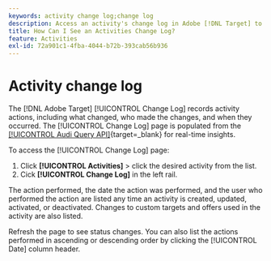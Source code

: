 ```yaml
---
keywords: activity change log;change log
description: Access an activity's change log in Adobe [!DNL Target] to view a record of who changed your activities and when the changes occurred.
title: How Can I See an Activities Change Log?
feature: Activities
exl-id: 72a901c1-4fba-4044-b72b-393cab56b936
---
```

# Activity change log

The [!DNL Adobe Target] [!UICONTROL Change Log] records activity actions, including what changed, who made the changes, and when they occurred. The [!UICONTROL Change Log] page is populated from the [[!UICONTROL Audi Query API]](https://experienceleague.adobe.com/en/docs/experience-platform/landing/governance-privacy-security/audit-logs/audit-api/overview){target=_blank} for real-time insights.

To access the [!UICONTROL Change Log] page: 

1. Click **[!UICONTROL Activities]** > click the desired activity from the list.
1. Cick **[!UICONTROL Change Log]** in the left rail.

The action performed, the date the action was performed, and the user who performed the action are listed any time an activity is created, updated, activated, or deactivated. Changes to custom targets and offers used in the activity are also listed.

Refresh the page to see status changes. You can also list the actions performed in ascending or descending order by clicking the [!UICONTROL Date] column header.
